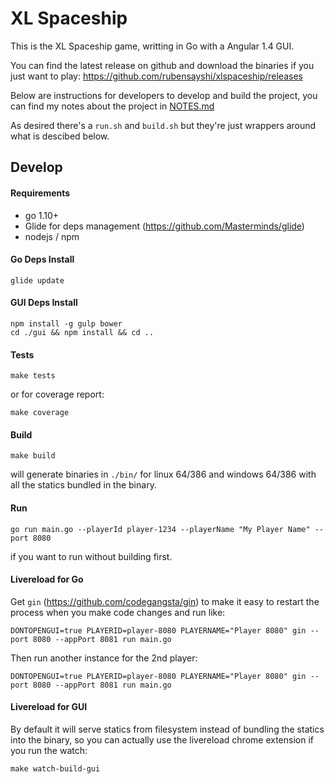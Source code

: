 XL Spaceship
============
This is the XL Spaceship game, writting in Go with a Angular 1.4 GUI.

You can find the latest release on github and download the binaries if you just want to play: https://github.com/rubensayshi/xlspaceship/releases

Below are instructions for developers to develop and build the project, you can find my notes about the project in [NOTES.md](NOTES.md)

As desired there's a `run.sh` and `build.sh` but they're just wrappers around what is descibed below.

Develop
-------
#### Requirements
 - go 1.10+
 - Glide for deps management (https://github.com/Masterminds/glide)
 - nodejs / npm

#### Go Deps Install
```
glide update
```

#### GUI Deps Install
```
npm install -g gulp bower
cd ./gui && npm install && cd ..
```

#### Tests
```
make tests
```

or for coverage report:
```
make coverage
```

#### Build
```
make build
```

will generate binaries in `./bin/` for linux 64/386 and windows 64/386 with all the statics bundled in the binary.


#### Run
```
go run main.go --playerId player-1234 --playerName "My Player Name" --port 8080
```

if you want to run without building first.

#### Livereload for Go
Get `gin` (https://github.com/codegangsta/gin) to make it easy to restart the process when you make code changes and run like:
```
DONTOPENGUI=true PLAYERID=player-8080 PLAYERNAME="Player 8080" gin --port 8080 --appPort 8081 run main.go
```

Then run another instance for the 2nd player:
```
DONTOPENGUI=true PLAYERID=player-8080 PLAYERNAME="Player 8080" gin --port 8080 --appPort 8081 run main.go
```

#### Livereload for GUI
By default it will serve statics from filesystem instead of bundling the statics into the binary, so you can actually use the livereload chrome extension if you run the watch:
```
make watch-build-gui
```
